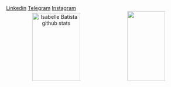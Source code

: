 <head>
 <a class="github-button" href="http://www.linkedin.com/in/isabelle-batista-a14ab822b" data-color-scheme="no-preference: light; light: light; dark:   dark_high_contrast;" data-    size="large" aria-label="Linkedin">Linkedin</a>
   <a class="github-button" href="https://t.me/Isah_sales3" data-color-scheme="no-preference: light; light: light; dark: dark_high_contrast;" data-    size="large" aria-label="Telegram">Telegram</a>
     <a class="github-button" href="https://www.instagram.com/isah_sales3" data-color-scheme="no-preference: light; light: light; dark: dark_high_contrast;" data-    size="large" aria-label="Instagram">Instagram</a>
</head>
<body>
<div align="center">
  <img width="51%" height="185px" src="https://github-readme-stats.vercel.app/api?username=IsabelleBatista&show_icons=true&count_private=true&hide_border=true&title_color=782480&icon_color=6E1F62&text_color=F2E3D5&bg_color=0d1117" alt="Isabelle Batista github stats" /> 
  <img width="45%" height="190px" src="https://github-readme-stats.vercel.app/api/top-langs/?username=IsabelleBatista&layout=compact&hide_border=true&title_color=782480&text_color=F2E3D5&bg_color=0d1117" />
</div>
<script async defer src="https://buttons.github.io/buttons.js"></script>
</body>

